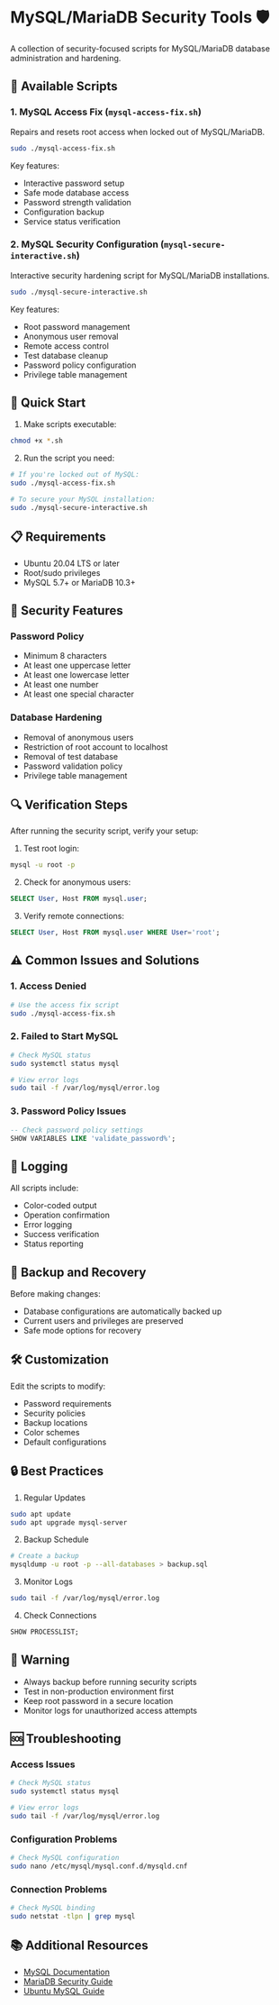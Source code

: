 # MySQL/MariaDB Security Tools 🛡️

A collection of security-focused scripts for MySQL/MariaDB database administration and hardening.

## 🔧 Available Scripts

### 1. MySQL Access Fix (`mysql-access-fix.sh`)
Repairs and resets root access when locked out of MySQL/MariaDB.

```bash
sudo ./mysql-access-fix.sh
```

Key features:
- Interactive password setup
- Safe mode database access
- Password strength validation
- Configuration backup
- Service status verification

### 2. MySQL Security Configuration (`mysql-secure-interactive.sh`)
Interactive security hardening script for MySQL/MariaDB installations.

```bash
sudo ./mysql-secure-interactive.sh
```

Key features:
- Root password management
- Anonymous user removal
- Remote access control
- Test database cleanup
- Password policy configuration
- Privilege table management

## 🚀 Quick Start

1. Make scripts executable:
```bash
chmod +x *.sh
```

2. Run the script you need:
```bash
# If you're locked out of MySQL:
sudo ./mysql-access-fix.sh

# To secure your MySQL installation:
sudo ./mysql-secure-interactive.sh
```

## 📋 Requirements

- Ubuntu 20.04 LTS or later
- Root/sudo privileges
- MySQL 5.7+ or MariaDB 10.3+

## 🔐 Security Features

### Password Policy
- Minimum 8 characters
- At least one uppercase letter
- At least one lowercase letter
- At least one number
- At least one special character

### Database Hardening
- Removal of anonymous users
- Restriction of root account to localhost
- Removal of test database
- Password validation policy
- Privilege table management

## 🔍 Verification Steps

After running the security script, verify your setup:

1. Test root login:
```bash
mysql -u root -p
```

2. Check for anonymous users:
```sql
SELECT User, Host FROM mysql.user;
```

3. Verify remote connections:
```sql
SELECT User, Host FROM mysql.user WHERE User='root';
```

## ⚠️ Common Issues and Solutions

### 1. Access Denied
```bash
# Use the access fix script
sudo ./mysql-access-fix.sh
```

### 2. Failed to Start MySQL
```bash
# Check MySQL status
sudo systemctl status mysql

# View error logs
sudo tail -f /var/log/mysql/error.log
```

### 3. Password Policy Issues
```sql
-- Check password policy settings
SHOW VARIABLES LIKE 'validate_password%';
```

## 📝 Logging

All scripts include:
- Color-coded output
- Operation confirmation
- Error logging
- Success verification
- Status reporting

## 🔄 Backup and Recovery

Before making changes:
- Database configurations are automatically backed up
- Current users and privileges are preserved
- Safe mode options for recovery

## 🛠️ Customization

Edit the scripts to modify:
- Password requirements
- Security policies
- Backup locations
- Color schemes
- Default configurations

## 🔒 Best Practices

1. Regular Updates
```bash
sudo apt update
sudo apt upgrade mysql-server
```

2. Backup Schedule
```bash
# Create a backup
mysqldump -u root -p --all-databases > backup.sql
```

3. Monitor Logs
```bash
sudo tail -f /var/log/mysql/error.log
```

4. Check Connections
```sql
SHOW PROCESSLIST;
```

## 🚫 Warning

- Always backup before running security scripts
- Test in non-production environment first
- Keep root password in a secure location
- Monitor logs for unauthorized access attempts

## 🆘 Troubleshooting

### Access Issues
```bash
# Check MySQL status
sudo systemctl status mysql

# View error logs
sudo tail -f /var/log/mysql/error.log
```

### Configuration Problems
```bash
# Check MySQL configuration
sudo nano /etc/mysql/mysql.conf.d/mysqld.cnf
```

### Connection Problems
```bash
# Check MySQL binding
sudo netstat -tlpn | grep mysql
```

## 📚 Additional Resources

- [MySQL Documentation](https://dev.mysql.com/doc/)
- [MariaDB Security Guide](https://mariadb.com/kb/en/security/)
- [Ubuntu MySQL Guide](https://ubuntu.com/server/docs/databases-mysql)
